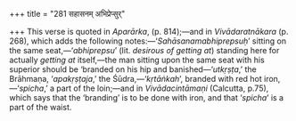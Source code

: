 +++
title = "281 सहासनम् अभिप्रेप्सुर्"

+++
This verse is quoted in *Aparārka*, (p. 814);—and in *Vivādaratnākara*
(p. 268), which adds the following notes:—‘*Sahāsanamabhiprepsuḥ*’
sitting on the same seat,—‘*abhiprepsu*’ (lit. *desirous of getting at*)
standing here for actually *getting at* itself,—the man sitting upon the
same seat with his superior should be ‘branded on his hip and
banished—‘*utkṛṣṭa*,’ the Brāhmaṇa, ‘*apakṛṣṭaja*,’ the
Śūdra,—‘*kṛtāṅkah*’, branded with red hot iron,—‘*spicha*,’ a part of
the loin;—and in *Vivādacintāmaṇi* (Calcutta, p.75), which says that the
‘branding’ is to be done with iron, and that ‘*spicha*’ is a part of the
waist.


